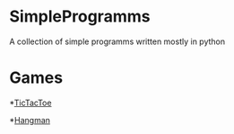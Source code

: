 # SimpleProgramms
A collection of simple programms written mostly in python


# Games 

*[TicTacToe](https://github.com/MetteDE/SimpleProgramms/tree/main/Games/TicTacToe)

*[Hangman](https://github.com/MetteDE/SimpleProgramms/tree/main/Games/Hangman) 
